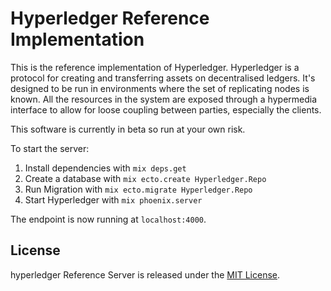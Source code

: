# Hyperledger Reference Implementation

This is the reference implementation of Hyperledger. Hyperledger is a protocol
for creating and transferring assets on decentralised ledgers. It's designed to
be run in environments where the set of replicating nodes is known. All the
resources in the system are exposed through a hypermedia interface to allow for
loose coupling between parties, especially the clients.

This software is currently in beta so run at your own risk.

To start the server:

1. Install dependencies with `mix deps.get`
2. Create a database with `mix ecto.create Hyperledger.Repo`
3. Run Migration with `mix ecto.migrate Hyperledger.Repo`
4. Start Hyperledger with `mix phoenix.server`

The endpoint is now running at `localhost:4000`.

## License

hyperledger Reference Server is released under the
[MIT License](http://www.opensource.org/licenses/MIT).
